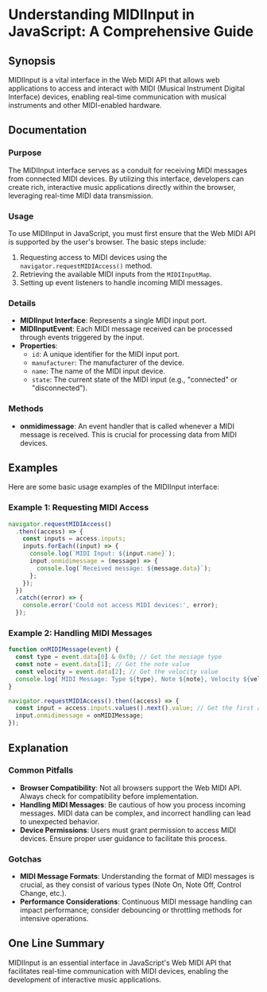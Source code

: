 <!--
Meta Description: # Understanding MIDIInput in JavaScript: A Comprehensive Guide ## Synopsis MIDIInput is a vital interface in the Web MIDI API that allows web applicat...
Meta Keywords: midi, input, access, message, midiinput
-->

# Understanding MIDIInput in JavaScript: A Comprehensive Guide

## Synopsis
MIDIInput is a vital interface in the Web MIDI API that allows web applications to access and interact with MIDI (Musical Instrument Digital Interface) devices, enabling real-time communication with musical instruments and other MIDI-enabled hardware.

## Documentation
### Purpose
The MIDIInput interface serves as a conduit for receiving MIDI messages from connected MIDI devices. By utilizing this interface, developers can create rich, interactive music applications directly within the browser, leveraging real-time MIDI data transmission.

### Usage
To use MIDIInput in JavaScript, you must first ensure that the Web MIDI API is supported by the user's browser. The basic steps include:

1. Requesting access to MIDI devices using the `navigator.requestMIDIAccess()` method.
2. Retrieving the available MIDI inputs from the `MIDIInputMap`.
3. Setting up event listeners to handle incoming MIDI messages.

### Details
- **MIDIInput Interface**: Represents a single MIDI input port.
- **MIDIInputEvent**: Each MIDI message received can be processed through events triggered by the input.
- **Properties**: 
  - `id`: A unique identifier for the MIDI input port.
  - `manufacturer`: The manufacturer of the device.
  - `name`: The name of the MIDI input device.
  - `state`: The current state of the MIDI input (e.g., "connected" or "disconnected").
  
### Methods
- **onmidimessage**: An event handler that is called whenever a MIDI message is received. This is crucial for processing data from MIDI devices.

## Examples
Here are some basic usage examples of the MIDIInput interface:

### Example 1: Requesting MIDI Access
```javascript
navigator.requestMIDIAccess()
  .then((access) => {
    const inputs = access.inputs;
    inputs.forEach((input) => {
      console.log(`MIDI Input: ${input.name}`);
      input.onmidimessage = (message) => {
        console.log(`Received message: ${message.data}`);
      };
    });
  })
  .catch((error) => {
    console.error('Could not access MIDI devices:', error);
  });
```

### Example 2: Handling MIDI Messages
```javascript
function onMIDIMessage(event) {
  const type = event.data[0] & 0xf0; // Get the message type
  const note = event.data[1]; // Get the note value
  const velocity = event.data[2]; // Get the velocity value
  console.log(`MIDI Message: Type ${type}, Note ${note}, Velocity ${velocity}`);
}

navigator.requestMIDIAccess().then((access) => {
  const input = access.inputs.values().next().value; // Get the first available input
  input.onmidimessage = onMIDIMessage;
});
```

## Explanation
### Common Pitfalls
- **Browser Compatibility**: Not all browsers support the Web MIDI API. Always check for compatibility before implementation.
- **Handling MIDI Messages**: Be cautious of how you process incoming messages. MIDI data can be complex, and incorrect handling can lead to unexpected behavior.
- **Device Permissions**: Users must grant permission to access MIDI devices. Ensure proper user guidance to facilitate this process.

### Gotchas
- **MIDI Message Formats**: Understanding the format of MIDI messages is crucial, as they consist of various types (Note On, Note Off, Control Change, etc.).
- **Performance Considerations**: Continuous MIDI message handling can impact performance; consider debouncing or throttling methods for intensive operations.

## One Line Summary
MIDIInput is an essential interface in JavaScript's Web MIDI API that facilitates real-time communication with MIDI devices, enabling the development of interactive music applications.